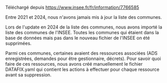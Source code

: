 Téléchargé depuis https://www.insee.fr/fr/information/7766585

Entre 2021 et 2024, nous n'avons jamais mis à jour la liste des communes.

Lors de l'update en 2024 de la liste des communes, nous avons importé la liste des communes de l'INSEE. Toutes les communes qui étaient dans la base de données mais pas dans le nouveau fichier de l'INSEE on été supprimées.

Parmi ces communes, certaines avaient des ressources associées (ADS enregistrées, demandes pour être gestionnaire, décrets). Pour savoir quoi faire de ces ressources, nous avons créé manuellement le fichier DATAFIX.yaml qui contient les actions à effectuer pour chaque ressource avant sa suppression.
